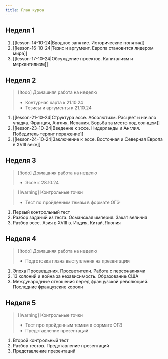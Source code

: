 ```yaml
---
title: План курса
---
```

## Неделя 1
1. [[lesson-14-10-24|Вводное занятие. Исторические понятия]]
2. [[lesson-16-10-24|Тезис и аргумент. Европа становится лидером мира]]
3. [[lesson-17-10-24|Обсуждение проектов. Капитализм и меркантилизм]]
## Неделя 2
> [!todo] Домашняя работа на неделю
> - Контурная карта к 21.10.24
> - Тезисы и аргументы к 21.10.24

1. [[lesson-21-10-24|Структура эссе. Абсолютизм. Расцвет и начало упадка. Франция, Англия, Испания. Борьба за место под солнцем]]
2. [[lesson-23-10-24|Введение к эссе. Нидерланды и Англия. Победитель терпит поражение]]
3. [[lesson-24-10-24|Заключение к эссе. Восточная и Северная Европа в XVIII веке]]
## Неделя 3

> [!todo] Домашняя работа на неделю
> - Эссе к 28.10.24

> [!warning] Контрольные точки
> - Тест по пройденным темам в формате ОГЭ

1. Первый контрольный тест 
2. Разбор заданий из теста. Османская империя. Закат величия
3. Разбор эссе. Азия в XVIII в. Индия, Китай, Япония
## Неделя 4

> [!todo] Домашняя работа на неделю
> - Подготовка плана выступления на презентации

1. Эпоха Просвещения. Просветители. Работа с персоналиями
2. 13 колоний и война за независимость. Образование США
3. Международные отношения перед французской революцией. Последние французские короли
## Неделя 5

> [!warning] Контрольные точки
> - Тест про пройденным темам в формате ОГЭ
> - Представление презентаций

1. Второй контрольный тест
2. Разбор тестов. Представление презентаций
3. Представление презентаций